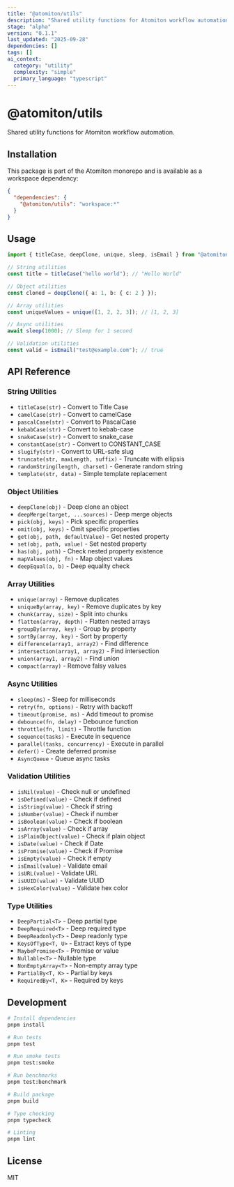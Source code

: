 ```yaml
---
title: "@atomiton/utils"
description: "Shared utility functions for Atomiton workflow automation."
stage: "alpha"
version: "0.1.1"
last_updated: "2025-09-28"
dependencies: []
tags: []
ai_context:
  category: "utility"
  complexity: "simple"
  primary_language: "typescript"
---
```


# @atomiton/utils

Shared utility functions for Atomiton workflow automation.

## Installation

This package is part of the Atomiton monorepo and is available as a workspace
dependency:

```json
{
  "dependencies": {
    "@atomiton/utils": "workspace:*"
  }
}
```

## Usage

```typescript
import { titleCase, deepClone, unique, sleep, isEmail } from "@atomiton/utils";

// String utilities
const title = titleCase("hello world"); // "Hello World"

// Object utilities
const cloned = deepClone({ a: 1, b: { c: 2 } });

// Array utilities
const uniqueValues = unique([1, 2, 2, 3]); // [1, 2, 3]

// Async utilities
await sleep(1000); // Sleep for 1 second

// Validation utilities
const valid = isEmail("test@example.com"); // true
```

## API Reference

### String Utilities

- `titleCase(str)` - Convert to Title Case
- `camelCase(str)` - Convert to camelCase
- `pascalCase(str)` - Convert to PascalCase
- `kebabCase(str)` - Convert to kebab-case
- `snakeCase(str)` - Convert to snake_case
- `constantCase(str)` - Convert to CONSTANT_CASE
- `slugify(str)` - Convert to URL-safe slug
- `truncate(str, maxLength, suffix)` - Truncate with ellipsis
- `randomString(length, charset)` - Generate random string
- `template(str, data)` - Simple template replacement

### Object Utilities

- `deepClone(obj)` - Deep clone an object
- `deepMerge(target, ...sources)` - Deep merge objects
- `pick(obj, keys)` - Pick specific properties
- `omit(obj, keys)` - Omit specific properties
- `get(obj, path, defaultValue)` - Get nested property
- `set(obj, path, value)` - Set nested property
- `has(obj, path)` - Check nested property existence
- `mapValues(obj, fn)` - Map object values
- `deepEqual(a, b)` - Deep equality check

### Array Utilities

- `unique(array)` - Remove duplicates
- `uniqueBy(array, key)` - Remove duplicates by key
- `chunk(array, size)` - Split into chunks
- `flatten(array, depth)` - Flatten nested arrays
- `groupBy(array, key)` - Group by property
- `sortBy(array, key)` - Sort by property
- `difference(array1, array2)` - Find difference
- `intersection(array1, array2)` - Find intersection
- `union(array1, array2)` - Find union
- `compact(array)` - Remove falsy values

### Async Utilities

- `sleep(ms)` - Sleep for milliseconds
- `retry(fn, options)` - Retry with backoff
- `timeout(promise, ms)` - Add timeout to promise
- `debounce(fn, delay)` - Debounce function
- `throttle(fn, limit)` - Throttle function
- `sequence(tasks)` - Execute in sequence
- `parallel(tasks, concurrency)` - Execute in parallel
- `defer()` - Create deferred promise
- `AsyncQueue` - Queue async tasks

### Validation Utilities

- `isNil(value)` - Check null or undefined
- `isDefined(value)` - Check if defined
- `isString(value)` - Check if string
- `isNumber(value)` - Check if number
- `isBoolean(value)` - Check if boolean
- `isArray(value)` - Check if array
- `isPlainObject(value)` - Check if plain object
- `isDate(value)` - Check if Date
- `isPromise(value)` - Check if Promise
- `isEmpty(value)` - Check if empty
- `isEmail(value)` - Validate email
- `isURL(value)` - Validate URL
- `isUUID(value)` - Validate UUID
- `isHexColor(value)` - Validate hex color

### Type Utilities

- `DeepPartial<T>` - Deep partial type
- `DeepRequired<T>` - Deep required type
- `DeepReadonly<T>` - Deep readonly type
- `KeysOfType<T, U>` - Extract keys of type
- `MaybePromise<T>` - Promise or value
- `Nullable<T>` - Nullable type
- `NonEmptyArray<T>` - Non-empty array type
- `PartialBy<T, K>` - Partial by keys
- `RequiredBy<T, K>` - Required by keys

## Development

```bash
# Install dependencies
pnpm install

# Run tests
pnpm test

# Run smoke tests
pnpm test:smoke

# Run benchmarks
pnpm test:benchmark

# Build package
pnpm build

# Type checking
pnpm typecheck

# Linting
pnpm lint
```

## License

MIT
